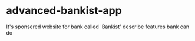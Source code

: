 # advanced-bankist-app

It's sponsered website for bank called 'Bankist' describe features bank can do 
